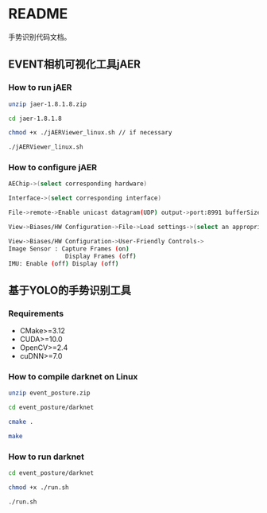 README
===========================
手势识别代码文档。

EVENT相机可视化工具jAER
----------

### How to run jAER
```Bash
unzip jaer-1.8.1.8.zip
```
```Bash
cd jaer-1.8.1.8
```
```Bash
chmod +x ./jAERViewer_linux.sh // if necessary
```
```Bash
./jAERViewer_linux.sh
```

### How to configure jAER
```Bash
AEChip->(select corresponding hardware)
```
```Bash
Interface->(select corresponding interface)
```
```Bash
File->remote->Enable unicast datagram(UDP) output->port:8991 bufferSize:8192
```
```Bash
View->Biases/HW Configuration->File->Load settings->(select an appropriate .xml file)
```
```Bash
View->Biases/HW Configuration->User-Friendly Controls->
Image Sensor : Capture Frames (on)
                Display Frames (off)
IMU: Enable (off) Display (off)
```

基于YOLO的手势识别工具
----------
### Requirements
* CMake>=3.12
* CUDA>=10.0	
* OpenCV>=2.4
* cuDNN>=7.0

### How to compile darknet on Linux
```Bash
unzip event_posture.zip
```
```Bash
cd event_posture/darknet
```
```Bash
cmake .
```
```Bash
make
```
### How to run darknet
```Bash
cd event_posture/darknet
```
```Bash
chmod +x ./run.sh
```
```Bash
./run.sh
```
